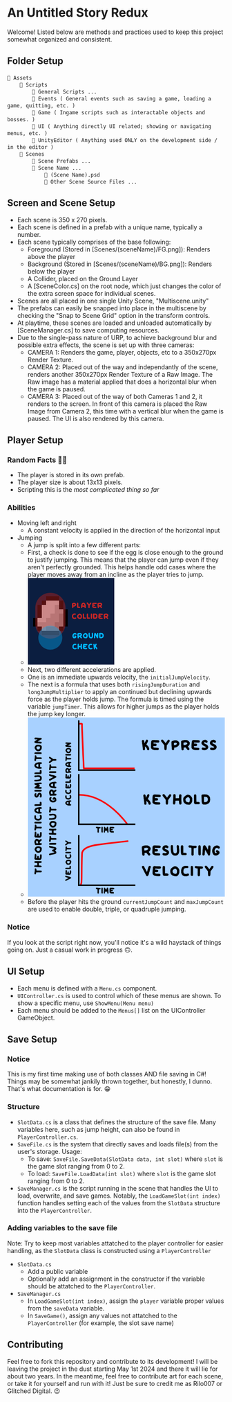 # An Untitled Story Redux
Welcome! Listed below are methods and practices used to keep this project somewhat organized and consistent.



## Folder Setup
```
📁 Assets
    📁 Scripts
        📄 General Scripts ...
        📁 Events ( General events such as saving a game, loading a game, quitting, etc. )
        📁 Game ( Ingame scripts such as interactable objects and bosses. )
        📁 UI ( Anything directly UI related; showing or navigating menus, etc. )
        📁 UnityEditor ( Anything used ONLY on the development side / in the editor )
    📁 Scenes
        📄 Scene Prefabs ...
        📁 Scene Name ...
            📄 (Scene Name).psd
            📄 Other Scene Source Files ...
```


## Screen and Scene Setup

- Each scene is 350 x 270 pixels.
- Each scene is defined in a prefab with a unique name, typically a number.
- Each scene typically comprises of the base following:
    - Foreground (Stored in [Scenes/(sceneName)/FG.png]): Renders above the player
    - Background (Stored in [Scenes/(sceneName)/BG.png]): Renders below the player
    - A Collider, placed on the Ground Layer
    - A [SceneColor.cs] on the root node, which just changes the color of the extra screen space for individual scenes.
- Scenes are all placed in one single Unity Scene, "Multiscene.unity"
- The prefabs can easily be snapped into place in the multiscene by checking the "Snap to Scene Grid" option in the transform controls.
- At playtime, these scenes are loaded and unloaded automatically by [SceneManager.cs] to save computing resources.
- Due to the single-pass nature of URP, to achieve background blur and possible extra effects, the scene is set up with three cameras:
    - CAMERA 1: Renders the game, player, objects, etc to a 350x270px Render Texture.
    - CAMERA 2: Placed out of the way and independantly of the scene, renders another 350x270px Render Texture of a Raw Image. The Raw image has a material applied that does a horizontal blur when the game is paused.
    - CAMERA 3: Placed out of the way of both Cameras 1 and 2, it renders to the screen. In front of this camera is placed the Raw Image from Camera 2, this time with a vertical blur when the game is paused. The UI is also rendered by this camera.



## Player Setup

### Random Facts 🤷‍♂️
- The player is stored in its own prefab.
- The player size is about 13x13 pixels.
- Scripting this is the *most complicated thing so far*

### Abilities
- Moving left and right
    - A constant velocity is applied in the direction of the horizontal input
- Jumping
    - A jump is split into a few different parts:
    - First, a check is done to see if the egg is close enough to the ground to justify jumping. This means that the player can jump even if they aren't perfectly grounded. This helps handle odd cases where the player moves away from an incline as the player tries to jump.
    - ![](/Documentation/playerSetup.png)
    - Next, two different accelerations are applied.
    - One is an immediate upwards velocity, the `initialJumpVelocity`.
    - The next is a formula that uses both `risingJumpDuration` and `longJumpMultiplier` to apply an continued but declining upwards force as the player holds jump. The formula is timed using the variable `jumpTimer`. This allows for higher jumps as the player holds the jump key longer.
    - ![](/Documentation/PlayerGraphs.png)
    - Before the player hits the ground `currentJumpCount` and `maxJumpCount` are used to enable double, triple, or quadruple jumping.

### Notice
If you look at the script right now, you'll notice it's a wild haystack of things going on. Just a casual work in progress 🙃.



## UI Setup

- Each menu is defined with a `Menu.cs` component.
- `UIController.cs` is used to control which of these menus are shown. To show a specific menu, use `ShowMenu(Menu menu)`
- Each menu should be added to the `Menus[]` list on the UIController GameObject.



## Save Setup

### Notice
This is my first time making use of both classes AND file saving in C#! Things may be somewhat jankily thrown together, but honestly, I dunno. That's what documentation is for. 😁

### Structure
- `SlotData.cs` is a class that defines the structure of the save file. Many variables here, such as jump height, can also be found in `PlayerController.cs`.
- `SaveFile.cs` is the system that directly saves and loads file(s) from the user's storage. Usage:
    - To save: `SaveFile.SaveData(SlotData data, int slot)` where `slot` is the game slot ranging from 0 to 2.
    - To load: `SaveFile.LoadData(int slot)` where `slot` is the game slot ranging from 0 to 2.
- `SaveManager.cs` is the script running in the scene that handles the UI to load, overwrite, and save games. Notably, the `LoadGameSlot(int index)` function handles setting each of the values from the `SlotData` structure into the `PlayerController`.

### Adding variables to the save file
Note: Try to keep most variables attatched to the player controller for easier handling, as the `SlotData` class is constructed using a `PlayerController`
- `SlotData.cs`
    - Add a public variable
    - Optionally add an assignment in the constructor if the variable should be attatched to the `PlayerController`.
- `SaveManager.cs`
    - In `LoadGameSlot(int index)`, assign the `player` variable proper values from the `saveData` variable.
    - In `SaveGame()`, assign any values not attatched to the `PlayerController` (for example, the slot save name)



## Contributing
Feel free to fork this repository and contribute to its development! I will be leaving the project in the dust starting May 1st 2024 and there it will lie for about two years. In the meantime, feel free to contribute art for each scene, or take it for yourself and run with it! Just be sure to credit me as Rilo007 or Glitched Digital. 😉